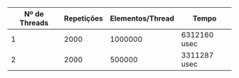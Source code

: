 | Nº de Threads | Repetições | Elementos/Thread | Tempo        |
| ------------- | ---------- | ---------------- | ------------ |
| 1             | 2000       | 1000000          | 6312160 usec |
| 2             | 2000       | 500000           | 3311287 usec |
